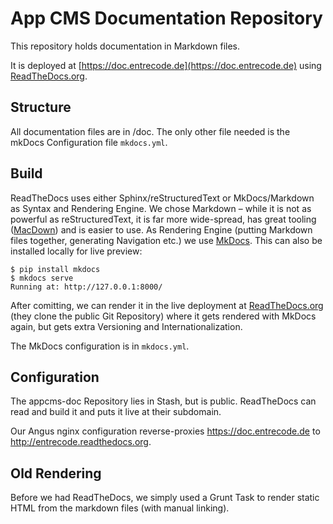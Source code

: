 # App CMS Documentation Repository

This repository holds documentation in Markdown files. 

It is deployed at [https://doc.entrecode.de](https://doc.entrecode.de) using [ReadTheDocs.org](https://readthedocs.org/projects/entrecode/). 

## Structure

All documentation files are in /doc.
The only other file needed is the mkDocs Configuration file `mkdocs.yml`.

## Build

ReadTheDocs uses either Sphinx/reStructuredText or MkDocs/Markdown as Syntax and Rendering Engine. 
We chose Markdown – while it is not as powerful as reStructuredText, it is far more wide-spread, has great tooling ([MacDown](http://macdown.uranusjr.com/)) and is easier to use. As Rendering Engine (putting Markdown files together, generating Navigation etc.) we use [MkDocs](http://www.mkdocs.org/). 
This can also be installed locally for live preview:

```
$ pip install mkdocs
$ mkdocs serve
Running at: http://127.0.0.1:8000/
```

After comitting, we can render it in the live deployment at [ReadTheDocs.org](https://readthedocs.org/projects/entrecode/) (they clone the public Git Repository) where it gets rendered with MkDocs again, but gets extra Versioning and Internationalization. 

The MkDocs configuration is in `mkdocs.yml`.

## Configuration

The appcms-doc Repository lies in Stash, but is public. ReadTheDocs can read and build it and puts it live at their subdomain. 

Our Angus nginx configuration reverse-proxies https://doc.entrecode.de to http://entrecode.readthedocs.org. 


## Old Rendering
Before we had ReadTheDocs, we simply used a Grunt Task to render static HTML from the markdown files (with manual linking).
